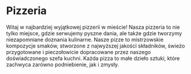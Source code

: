 # Pizzeria

Witaj w najbardziej wyjątkowej pizzerii w mieście! Nasza pizzeria to nie tylko miejsce, gdzie serwujemy pyszne dania, ale także gdzie tworzymy niezapomniane doznania kulinarne. Nasze pizze to mistrzowskie kompozycje smaków, stworzone z najwyższej jakości składników, świeżo przygotowane i pieczołowicie dopracowane przez naszego doświadczonego szefa kuchni. Każda pizza to małe dzieło sztuki, które zachwyca zarówno podniebienie, jak i zmysły.
